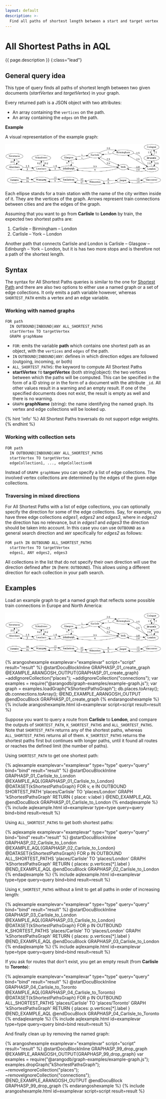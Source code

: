 ```yaml
---
layout: default
description: >-
  Find all paths of shortest length between a start and target vertex
---
```

# All Shortest Paths in AQL

{{ page.description }}
{:class="lead"}

## General query idea

This type of query finds all paths of shortest length between two given
documents (*startVertex* and *targetVertex*) in your graph.

Every returned path is a JSON object with two attributes:

- An array containing the `vertices` on the path.
- An array containing the `edges` on the path.

**Example**

A visual representation of the example graph:

![Train Connection Map](../images/train_map.png)

Each ellipse stands for a train station with the name of the city written inside
of it. They are the vertices of the graph. Arrows represent train connections
between cities and are the edges of the graph.

Assuming that you want to go from **Carlisle** to **London** by train, the
expected two shortest paths are:

1. Carlisle – Birmingham – London
2. Carlisle – York – London

Another path that connects Carlisle and London is
Carlisle – Glasgow – Edinburgh – York – London, but it is has two more stops and
is therefore not a path of the shortest length.

## Syntax

The syntax for All Shortest Paths queries is similar to the one for
[Shortest Path](graphs-shortest-path.html) and there are also two options to
either use a named graph or a set of edge collections. It only emits a path
variable however, whereas `SHORTEST_PATH` emits a vertex and an edge variable.

### Working with named graphs

```aql
FOR path
  IN OUTBOUND|INBOUND|ANY ALL_SHORTEST_PATHS
  startVertex TO targetVertex
  GRAPH graphName
```

- `FOR`: emits the variable **path** which contains one shortest path as an
  object, with the `vertices` and `edges` of the path.
- `IN` `OUTBOUND|INBOUND|ANY`: defines in which direction
  edges are followed (outgoing, incoming, or both)
- `ALL_SHORTEST_PATHS`: the keyword to compute All Shortest Paths
- **startVertex** `TO` **targetVertex** (both string\|object): the two vertices between
  which the paths will be computed. This can be specified in the form of
  a ID string or in the form of a document with the attribute `_id`. All other
  values result in a warning and an empty result. If one of the specified
  documents does not exist, the result is empty as well and there is no warning.
- `GRAPH` **graphName** (string): the name identifying the named graph. Its vertex and
  edge collections will be looked up.

{% hint 'info' %}
All Shortest Paths traversals do not support edge weights.
{% endhint %}

### Working with collection sets

```aql
FOR path
  IN OUTBOUND|INBOUND|ANY ALL_SHORTEST_PATHS
  startVertex TO targetVertex
  edgeCollection1, ..., edgeCollectionN
```

Instead of `GRAPH graphName` you can specify a list of edge collections.
The involved vertex collections are determined by the edges of the given
edge collections. 

### Traversing in mixed directions

For All Shortest Paths with a list of edge collections, you can optionally specify the
direction for some of the edge collections. Say, for example, you have three edge
collections *edges1*, *edges2* and *edges3*, where in *edges2* the direction
has no relevance, but in *edges1* and *edges3* the direction should be taken into
account. In this case you can use `OUTBOUND` as a general search direction and `ANY`
specifically for *edges2* as follows:

```aql
FOR path IN OUTBOUND ALL_SHORTEST_PATHS
  startVertex TO targetVertex
  edges1, ANY edges2, edges3
```

All collections in the list that do not specify their own direction will use the
direction defined after `IN` (here: `OUTBOUND`). This allows using a different
direction for each collection in your path search.

## Examples

Load an example graph to get a named graph that reflects some possible
train connections in Europe and North America:

![Train Connection Map](../images/train_map.png)

{% arangoshexample examplevar="examplevar" script="script" result="result" %}
    @startDocuBlockInline GRAPHASP_01_create_graph
    @EXAMPLE_ARANGOSH_OUTPUT{GRAPHASP_01_create_graph}
    ~addIgnoreCollection("places");
    ~addIgnoreCollection("connections");
    var examples = require("@arangodb/graph-examples/example-graph.js");
    var graph = examples.loadGraph("kShortestPathsGraph");
    db.places.toArray();
    db.connections.toArray();
    @END_EXAMPLE_ARANGOSH_OUTPUT
    @endDocuBlock GRAPHASP_01_create_graph
{% endarangoshexample %}
{% include arangoshexample.html id=examplevar script=script result=result %}

Suppose you want to query a route from **Carlisle** to **London**, and
compare the outputs of `SHORTEST_PATH`, `K_SHORTEST_PATHS` and `ALL_SHORTEST_PATHS`.
Note that `SHORTEST_PATH` returns any of the shortest paths, whereas
`ALL_SHORTEST_PATHS` returns all of them. `K_SHORTEST_PATHS` returns the
shortest paths first but continues with longer paths, until it found all routes
or reaches the defined limit (the number of paths).

Using `SHORTEST_PATH` to get one shortest path:

{% aqlexample examplevar="examplevar" type="type" query="query" bind="bind" result="result" %}
    @startDocuBlockInline GRAPHASP_01_Carlisle_to_London
    @EXAMPLE_AQL{GRAPHASP_01_Carlisle_to_London}
    @DATASET{kShortestPathsGraph}
    FOR v, e IN OUTBOUND SHORTEST_PATH 'places/Carlisle' TO 'places/London'
    GRAPH 'kShortestPathsGraph'
      RETURN { place: v.label }
    @END_EXAMPLE_AQL
    @endDocuBlock GRAPHASP_01_Carlisle_to_London
{% endaqlexample %}
{% include aqlexample.html id=examplevar type=type query=query bind=bind result=result %}

Using `ALL_SHORTEST_PATHS` to get both shortest paths:

{% aqlexample examplevar="examplevar" type="type" query="query" bind="bind" result="result" %}
    @startDocuBlockInline GRAPHASP_02_Carlisle_to_London
    @EXAMPLE_AQL{GRAPHASP_02_Carlisle_to_London}
    @DATASET{kShortestPathsGraph}
    FOR p IN OUTBOUND ALL_SHORTEST_PATHS 'places/Carlisle' TO 'places/London'
    GRAPH 'kShortestPathsGraph'
      RETURN { places: p.vertices[*].label }
    @END_EXAMPLE_AQL
    @endDocuBlock GRAPHASP_02_Carlisle_to_London
{% endaqlexample %}
{% include aqlexample.html id=examplevar type=type query=query bind=bind result=result %}

Using `K_SHORTEST_PATHS` without a limit to get all paths in order of
increasing length:

{% aqlexample examplevar="examplevar" type="type" query="query" bind="bind" result="result" %}
    @startDocuBlockInline GRAPHASP_03_Carlisle_to_London
    @EXAMPLE_AQL{GRAPHASP_03_Carlisle_to_London}
    @DATASET{kShortestPathsGraph}
    FOR p IN OUTBOUND K_SHORTEST_PATHS 'places/Carlisle' TO 'places/London'
    GRAPH 'kShortestPathsGraph'
      RETURN { places: p.vertices[*].label }
    @END_EXAMPLE_AQL
    @endDocuBlock GRAPHASP_03_Carlisle_to_London
{% endaqlexample %}
{% include aqlexample.html id=examplevar type=type query=query bind=bind result=result %}

If you ask for routes that don't exist, you get an empty result
(from **Carlisle** to **Toronto**):

{% aqlexample examplevar="examplevar" type="type" query="query" bind="bind" result="result" %}
    @startDocuBlockInline GRAPHASP_04_Carlisle_to_Toronto
    @EXAMPLE_AQL{GRAPHASP_04_Carlisle_to_Toronto}
    @DATASET{kShortestPathsGraph}
    FOR p IN OUTBOUND ALL_SHORTEST_PATHS 'places/Carlisle' TO 'places/Toronto'
    GRAPH 'kShortestPathsGraph'
      RETURN {
        places: p.vertices[*].label
      }
    @END_EXAMPLE_AQL
    @endDocuBlock GRAPHASP_04_Carlisle_to_Toronto
{% endaqlexample %}
{% include aqlexample.html id=examplevar type=type query=query bind=bind result=result %}

And finally clean up by removing the named graph:

{% arangoshexample examplevar="examplevar" script="script" result="result" %}
    @startDocuBlockInline GRAPHASP_99_drop_graph
    @EXAMPLE_ARANGOSH_OUTPUT{GRAPHASP_99_drop_graph}
    var examples = require("@arangodb/graph-examples/example-graph.js");
    examples.dropGraph("kShortestPathsGraph");
    ~removeIgnoreCollection("places");
    ~removeIgnoreCollection("connections");
    @END_EXAMPLE_ARANGOSH_OUTPUT
    @endDocuBlock GRAPHASP_99_drop_graph
{% endarangoshexample %}
{% include arangoshexample.html id=examplevar script=script result=result %}
